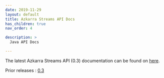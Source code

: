 ```yaml
---
date: 2019-11-29
layout: default
title: Azkarra Streams API Docs
has_children: true
nav_order: 4

description: >
  Java API Docs

---
```


The latest Azkarra Streams API (0.3) documentation can be found on [here](/azkarra-streams/apidocs/0.3).

Prior releases : [0.3](/azkarra-streams/apidocs/0.3)
